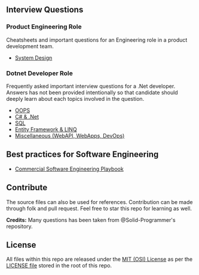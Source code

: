 ## Interview Questions

### Product Engineering Role
Cheatsheets and important questions for an Engineering role in a product development team.

- [System Design](Engineering/SystemDesign.md)

### Dotnet Developer Role
Frequently asked important interview questions for a .Net developer. Answers has not been provided intentionally so that candidate should deeply learn about each topics involved in the question.

- [OOPS](DotnetDeveloper/OOPS.md)
- [C# & .Net](DotnetDeveloper/CSharpDotNet.md)
- [SQL](DotnetDeveloper/SQL.md)
- [Entity Framework & LINQ](DotnetDeveloper/EntityFrameworkLinq.md)
- [Miscellaneous (WebAPI, WebApps, DevOps)](DotnetDeveloper/DotNetMiscellaneous.md)

## Best practices for Software Engineering
- [Commercial Software Engineering Playbook](https://github.com/microsoft/code-with-engineering-playbook)

## Contribute
The source files can also be used for references. Contribution can be made through folk and pull request. Feel free to star this repo for learning as well.

**Credits:**
Many questions has been taken from @Solid-Programmer's repository.

## License
All files within this repo are released under the [MIT (OSI) License]( https://en.wikipedia.org/wiki/MIT_License) as per the [LICENSE file](https://github.com/BipulRaman/InterviewQuestions/blob/master/LICENSE) stored in the root of this repo.